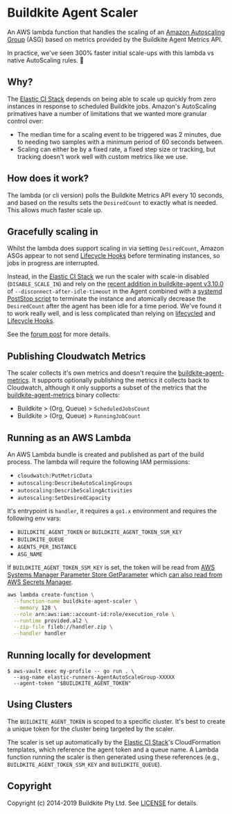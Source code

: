# Buildkite Agent Scaler

An AWS lambda function that handles the scaling of an [Amazon Autoscaling Group](https://docs.aws.amazon.com/autoscaling/ec2/userguide/AutoScalingGroup.html) (ASG) based on metrics provided by the Buildkite Agent Metrics API.

In practice, we've seen 300% faster initial scale-ups with this lambda vs native AutoScaling rules. 🚀

## Why?

The [Elastic CI Stack][] depends on being able to scale up quickly from zero instances in response to scheduled Buildkite jobs. Amazon's AutoScaling primatives have a number of limitations that we wanted more granular control over:

* The median time for a scaling event to be triggered was 2 minutes, due to needing two samples with a minimum period of 60 seconds between.
* Scaling can either be by a fixed rate, a fixed step size or tracking, but tracking doesn't work well with custom metrics like we use.

## How does it work?

The lambda (or cli version) polls the Buildkite Metrics API every 10 seconds, and based on the results sets the `DesiredCount` to exactly what is needed. This allows much faster scale up.

## Gracefully scaling in

Whilst the lambda does support scaling in via setting `DesiredCount`, Amazon ASGs appear to not send [Lifecycle Hooks][] before terminating instances, so jobs in progress are interrupted.

Instead, in the [Elastic CI Stack][] we run the scaler with scale-in disabled (`DISABLE_SCALE_IN`) and rely on the [recent addition in buildkite-agent v3.10.0](https://github.com/buildkite/agent/releases/tag/v3.10.0) of `--disconnect-after-idle-timeout` in the Agent combined with a [systemd PostStop script](https://github.com/buildkite/elastic-ci-stack-for-aws/blob/00c45ab47160b1d1d44c0b3bea8456456444c60e/packer/linux/conf/bin/bk-install-elastic-stack.sh#L136-L143) to terminate the instance and atomically decrease the `DesiredCount` after the agent has been idle for a time period. We've found it to work really well, and is less complicated than relying on [lifecycled] and [Lifecycle Hooks][].

See the [forum post](https://forum.buildkite.community/t/experimental-lambda-based-scaler/425) for more details.

## Publishing Cloudwatch Metrics

The scaler collects it's own metrics and doesn't require the [buildkite-agent-metrics][]. It supports optionally publishing the metrics it collects back to Cloudwatch, although it only supports a subset of the metrics that the [buildkite-agent-metrics][] binary collects:

* Buildkite > (Org, Queue) > `ScheduledJobsCount`
* Buildkite > (Org, Queue) > `RunningJobCount`

## Running as an AWS Lambda

An AWS Lambda bundle is created and published as part of the build process. The lambda will require the following IAM permissions:

- `cloudwatch:PutMetricData`
- `autoscaling:DescribeAutoScalingGroups`
- `autoscaling:DescribeScalingActivities`
- `autoscaling:SetDesiredCapacity`

It's entrypoint is `handler`, it requires a `go1.x` environment and requires the following env vars:

- `BUILDKITE_AGENT_TOKEN` or `BUILDKITE_AGENT_TOKEN_SSM_KEY`
- `BUILDKITE_QUEUE`
- `AGENTS_PER_INSTANCE`
- `ASG_NAME`

If `BUILDKITE_AGENT_TOKEN_SSM_KEY` is set, the token will be read from [AWS Systems Manager Parameter Store GetParameter](https://docs.aws.amazon.com/systems-manager/latest/APIReference/API_GetParameter.html) which [can also read from AWS Secrets Manager](https://docs.aws.amazon.com/systems-manager/latest/userguide/integration-ps-secretsmanager.html).

```bash
aws lambda create-function \
  --function-name buildkite-agent-scaler \
  --memory 128 \
  --role arn:aws:iam::account-id:role/execution_role \
  --runtime provided.al2 \
  --zip-file fileb://handler.zip \
  --handler handler
```

## Running locally for development

```
$ aws-vault exec my-profile -- go run . \
  --asg-name elastic-runners-AgentAutoScaleGroup-XXXXX
  --agent-token "$BUILDKITE_AGENT_TOKEN"
```

## Using Clusters

The `BUILDKITE_AGENT_TOKEN` is scoped to a specific cluster. It's best to create a unique token for the cluster being targeted by the scaler.

The scaler is set up automatically by the [Elastic CI Stack][]'s CloudFormation templates, which reference the agent token and a queue name. A Lambda function running the scaler is then generated using these references (e.g., `BUILDKITE_AGENT_TOKEN_SSM_KEY` and `BUILDKITE_QUEUE`).


## Copyright

Copyright (c) 2014-2019 Buildkite Pty Ltd. See [LICENSE](./LICENSE.txt) for details.

[Elastic CI Stack]: https://github.com/buildkite/elastic-ci-stack-for-aws
[buildkite-agent-metrics]: https://github.com/buildkite/buildkite-agent-metrics
[Lifecycle Hooks]: https://docs.aws.amazon.com/autoscaling/ec2/userguide/lifecycle-hooks.html
[lifecycled]: https://github.com/buildkite/lifecycled


